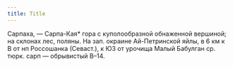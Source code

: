 ```yaml
---
title: Title
---
```


Сарпаха, — Сарпа-Кая* гора с куполообразной обнаженной вершиной; на склонах лес,
поляны. На зап. окраине Ай-Петринской яйлы, в 6 км к В от нп Россошанка
(Севаст.), к ЮЗ от урочища Малый Бабулган ср. тюрк. сарп — обрывистый В–14.
